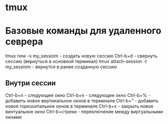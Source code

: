 # tmux 

# Базовые команды для удаленного севрера
tmux new -s my_sessiom  - создать новую сессию 
Ctrl-b+d  - свернуть сессию (вернуться в основной терминал)
tmux attach-session -t my_sessiom - вернутся в ранее созданную сессию 

## Внутри сессии
Ctrl-b+n - следующее окно 
Ctrl-b+n - следующее окно 
Ctrl-b+% - добавить новое вертикальное окнов в терминале 
Ctrl-b+" - добавить новое горизонтальное окнов в терминале 
Ctrl-b+x - закрыть новое винтуальное окно
Ctrl-b+стреки - переключение между виртуальными окнами
